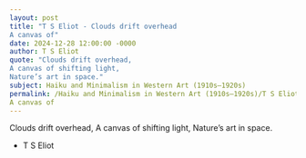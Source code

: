 ```yaml
---
layout: post
title: "T S Eliot - Clouds drift overhead
A canvas of"
date: 2024-12-28 12:00:00 -0000
author: T S Eliot
quote: "Clouds drift overhead,
A canvas of shifting light,
Nature’s art in space."
subject: Haiku and Minimalism in Western Art (1910s–1920s)
permalink: /Haiku and Minimalism in Western Art (1910s–1920s)/T S Eliot/T S Eliot - Clouds drift overhead
A canvas of
---
```


Clouds drift overhead,
A canvas of shifting light,
Nature’s art in space.

- T S Eliot
